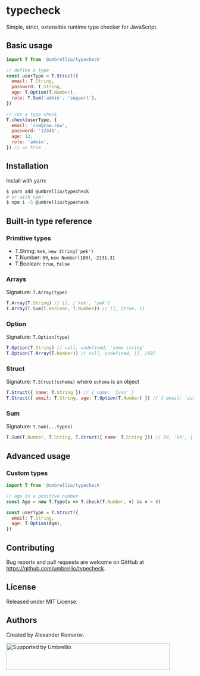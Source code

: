# typecheck

Simple, strict, extensible runtime type checker for JavaScript.

## Basic usage

```javascript
import T from '@umbrellio/typecheck'

// define a type
const userType = T.Struct({
  email: T.String,
  password: T.String,
  age: T.Option(T.Number),
  role: T.Sum('admin', 'support'),
})

// run a type check
T.check(userType, {
  email: 'cow@cow.cow',
  password: '12345',
  age: 12,
  role: 'admin',
}) // => true
```

## Installation

Install with yarn:

```sh
$ yarn add @umbrellio/typecheck
# or with npm:
$ npm i -S @umbrellio/typecheck
```

## Built-in type reference

### Primitive types

- T.String: `kek`, `new String('pek')`
- T.Number: `69`, `new Number(100)`, `-2131.31`
- T.Boolean: `true`, `false`

### Arrays

Signature: `T.Array(type)`

```javascript
T.Array(T.String) // [], ['kek', 'pek']
T.Array(T.Sum(T.Boolean, T.Number)) // [], [true, 1]
```

### Option

Signature: `T.Option(type)`

```javascript
T.Option(T.String) // null, undefined, 'some string'
T.Option(T.Array(T.Number)) // null, undefined, [], [69]
```

### Struct

Signature: `T.Struct(schema)` where `schema` is an object

```javascript
T.Struct({ name: T.String }) // { name: 'Ivan' }
T.Struct({ email: T.String, age: T.Option(T.Number) }) // { email: 'ivan@ivan.ru', age: 69 }
```

### Sum

Signature: `T.Sum(...types)`

```javascript
T.Sum(T.Number, T.String, T.Struct({ name: T.String })) // 69, '69', { name: 'ivan' }
```

## Advanced usage

### Custom types

```javascript
import T from '@umbrellio/typecheck'

// age is a positive number
const Age = new T.Type(v => T.check(T.Number, v) && v > 0)

const userType = T.Struct({
  email: T.String,
  age: T.Option(Age),
})
```

## Contributing

Bug reports and pull requests are welcome on GitHub at https://github.com/umbrellio/typecheck.

## License

Released under MIT License.

## Authors

Created by Alexander Komarov.

<a href="https://github.com/umbrellio/">
<img style="float: left;" src="https://umbrellio.github.io/Umbrellio/supported_by_umbrellio.svg" alt="Supported by Umbrellio" width="439" height="72">
</a>
